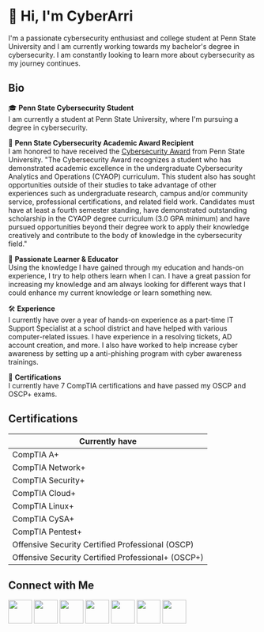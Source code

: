 <h1 align="left">👋 Hi, I'm CyberArri</h1>


<!--
**cyberarri/cyberarri** is a ✨ _special_ ✨ repository because its `README.md` (this file) appears on your GitHub profile.

Here are some ideas to get you started:

- 🔭 I’m currently working on ...
- 🌱 I’m currently learning ...
- 👯 I’m looking to collaborate on ...
- 🤔 I’m looking for help with ...
- 💬 Ask me about ...
- 📫 How to reach me: ...
- 😄 Pronouns: ...
- ⚡ Fun fact: ...
-->

I'm a passionate cybersecurity enthusiast and college student at Penn State University and I am currently working towards my bachelor's degree in cybersecurity. I am constantly looking to learn more about cybersecurity as my journey continues.

## Bio

🎓 **Penn State Cybersecurity Student**  
I am currently a student at Penn State University, where I'm pursuing a degree in cybersecurity.

🏅 **Penn State Cybersecurity Academic Award Recipient**  
I am honored to have received the <a href=https://schuylkill.psu.edu/academic-awards>Cybersecurity Award</a> from Penn State University. "The Cybersecurity Award recognizes a student who has demonstrated academic excellence in the undergraduate Cybersecurity Analytics and Operations (CYAOP) curriculum. This student also has sought opportunities outside of their studies to take advantage of other experiences such as undergraduate research, campus and/or community service, professional certifications, and related field work. Candidates must have at least a fourth semester standing, have demonstrated outstanding scholarship in the CYAOP degree curriculum (3.0 GPA minimum) and have pursued opportunities beyond their degree work to apply their knowledge creatively and contribute to the body of knowledge in the cybersecurity field."

🌟 **Passionate Learner & Educator**  
Using the knowledge I have gained through my education and hands-on experience, I try to help others learn when I can. I have a great passion for increasing my knowledge and am always looking for different ways that I could enhance my current knowledge or learn something new.

🛠️ **Experience**  
I currently have over a year of hands-on experience as a part-time IT Support Specialist at a school district and have helped with various computer-related issues. I have experience in a resolving tickets, AD account creation, and more. I also have worked to help increase cyber awareness by setting up a anti-phishing program with cyber awareness trainings.

📜 **Certifications**  
I currently have 7 CompTIA certifications and have passed my OSCP and OSCP+ exams.

## Certifications

| Currently have                                     | 
|----------------------------------------------------|
| CompTIA A+                                         | 
| CompTIA Network+                                   |
| CompTIA Security+                                  | 
| CompTIA Cloud+                                     |   
| CompTIA Linux+                                     |
| CompTIA CySA+                                      |
| CompTIA Pentest+                                   |
| Offensive Security Certified Professional (OSCP)   |
| Offensive Security Certified Professional+ (OSCP+) |

## Connect with Me
<a href="https://twitter.com/CyberArri"><img src="https://img.icons8.com/color/48/000000/twitter.png" width="48" height="48"></a>
<a href="https://medium.com/@cyberarri"><img src="https://img.icons8.com/color/48/000000/medium-monogram.png" width="48" height="48"></a>
<a href="https://cyberarri.com/"><img src="https://cyberarri.com/wp-content/uploads/2024/08/cropped-img-kd2zjropvc8a3docknyw246e.png" width="48" height="48"></a>
<a href="https://www.youtube.com/@cyberarri"><img src="https://img.icons8.com/color/48/000000/youtube-play.png" width="48" height="48"></a>
<a href="https://www.linkedin.com/in/arriannaperez/"><img src="https://img.icons8.com/color/48/000000/linkedin.png" width="48" height="48"></a>
<a href="https://www.instagram.com/cyberarri/"><img src="https://img.icons8.com/color/48/000000/instagram-new.png" width="48" height="48"></a>
<a href="https://tryhackme.com/p/cyberarri"><img src="https://tryhackme.com/img/favicon.png" width="48" height="48"></a>
